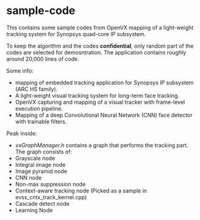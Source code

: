 # sample-code
This contains some sample codes from OpenVX mapping of a light-weight tracking system for Synopsys quad-core IP subsystem.

To keep the algorithm and the codes **confidential**, only random part of the codes are selected for demosntration.
The application contains roughly around 20,000 lines of code.

Some info:
- mapping of embedded tracking application for Synopsys IP subsystem (ARC HS family).
- A light-weight visual tracking system for long-term face tracking.
- OpenVX capturing and mapping of a visual tracker with frame-level execution pipeline.
- Mapping of a deep Convolutional Neural Network (CNN) face detector with trainable filters.

Peak inside:
- *vxGraphManager.h* contains a graph that performs the tracking part.
The graph consists of:
- Grayscale node
- Integral image node
- Image pyramid node
- CNN node
- Non-max suppression node
- Context-aware tracking node (Picked as a sample in evss_cntx_track_kernel.cpp)
- Cascade detect node
- Learning Node
